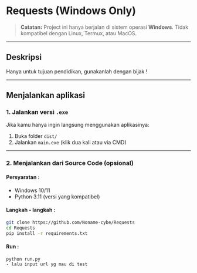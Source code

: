 # Requests  (Windows Only)

> **Catatan:** Project ini hanya berjalan di sistem operasi **Windows**. Tidak kompatibel dengan Linux, Termux, atau MacOS.

---

## Deskripsi

Hanya untuk tujuan pendidikan, gunakanlah dengan bijak !

---

## Menjalankan aplikasi

###  1. Jalankan versi `.exe`

Jika kamu hanya ingin langsung menggunakan aplikasinya:

1. Buka folder `dist/`
2. Jalankan `main.exe` (klik dua kali atau via CMD)

---

###  2. Menjalankan dari Source Code (opsional)

#### Persyaratan :
- Windows 10/11
- Python 3.11 (versi yang kompatibel)

#### Langkah - langkah :
```bash
git clone https://github.com/Noname-cybe/Requests
cd Requests
pip install -r requirements.txt
```

#### Run :
```bash
python run.py
- lalu input url yg mau di test 

